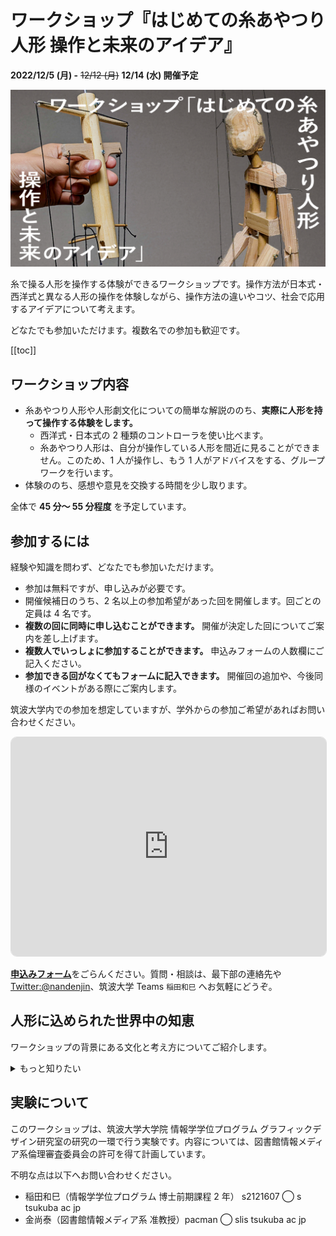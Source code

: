 # ワークショップ『はじめての糸あやつり人形 操作と未来のアイデア』

**2022/12/5 (月) -** ~~12/12 (月)~~ **12/14 (水) 開催予定**

![](./cover.jpg)

糸で操る人形を操作する体験ができるワークショップです。操作方法が日本式・西洋式と異なる人形の操作を体験しながら、操作方法の違いやコツ、社会で応用するアイデアについて考えます。

どなたでも参加いただけます。複数名での参加も歓迎です。

[[toc]]

## ワークショップ内容

- 糸あやつり人形や人形劇文化についての簡単な解説ののち、**実際に人形を持って操作する体験をします。**
  - 西洋式・日本式の 2 種類のコントローラを使い比べます。
  - 糸あやつり人形は、自分が操作している人形を間近に見ることができません。このため、1 人が操作し、もう 1 人がアドバイスをする、グループワークを行います。
- 体験ののち、感想や意見を交換する時間を少し取ります。

全体で **45 分～ 55 分程度** を予定しています。

## 参加するには

経験や知識を問わず、どなたでも参加いただけます。

- 参加は無料ですが、申し込みが必要です。
- 開催候補日のうち、2 名以上の参加希望があった回を開催します。回ごとの定員は 4 名です。
- **複数の回に同時に申し込むことができます。** 開催が決定した回についてご案内を差し上げます。
- **複数人でいっしょに参加することができます。** 申込みフォームの人数欄にご記入ください。
- **参加できる回がなくてもフォームに記入できます。** 開催回の追加や、今後同様のイベントがある際にご案内します。

筑波大学内での参加を想定していますが、学外からの参加ご希望があればお問い合わせください。

<iframe src="https://docs.google.com/spreadsheets/d/e/2PACX-1vSetPzclSJG6IbUR-mwoEdo5jAyAYl_On2Ewdy3gBwAcTj12jsgzNd23__nidYsxufWvCFz6SEONS9V/pubhtml?gid=0&amp;single=true&amp;widget=true&amp;headers=true" style="width: 100%; height: 350px; border: 1px solid #ddd; border-radius: 10px; "></iframe>

[**申込みフォーム**](https://docs.google.com/forms/d/e/1FAIpQLSdByrmJk9TaJDkhFtVF8QkMW8GdfiCtimGzR-JVR_OeH3nrRw/viewform)をごらんください。質問・相談は、最下部の連絡先や[Twitter:@nandenjin](https://twitter.com/nandenjin)、筑波大学 Teams `稲田和巳` へお気軽にどうぞ。

## 人形に込められた世界中の知恵

ワークショップの背景にある文化と考え方についてご紹介します。

<details>
<summary>もっと知りたい</summary>

糸あやつり人形は幾本もの糸を使って人形を吊り、舞台の上から自在に操る形式の人形劇です。人形から伸びる糸は遣い手の指に直接繋がるのではなく、糸をまとめる器具「コントローラ」に繋げられ、遣い手はこれを手に持って操作します。

コントローラは世界各地の文化の中で独自に発明され、改良され続けてきました。現在も各国で使われるそれを見比べると、全く異なる形、操法であるのがわかります。世界中で使われる多様なコントローラは、多数の関節を持つ人体のモデルを手先だけで操作するための、それぞれの文化における知恵が詰まった発明品であると言えるでしょう。もしかすると、人形劇を離れて、もっと活用できる場所があるかもしれません。

![ガラスケースの中に吊るされた7体の糸あやつり人形の写真](./puppet-collections-0.jpg)
![糸あやつり人形の木製のコントローラ6種類の写真](./puppet-collections-1.jpg)

このワークショップでは、さまざまなコントローラの形態のうち、国内でもよく見られる 2 種類を実際に使って、どのように操作ができるのかを体験できます。また、コントローラに込められた知恵が、現代の社会で応用できる場所はないだろうか？というアイデアについても考えます。

（画像: 吹田市博物館「出口座と坂本一房」展より、稲田撮影）

</details>

## 実験について

このワークショップは、筑波大学大学院 情報学学位プログラム グラフィックデザイン研究室の研究の一環で行う実験です。内容については、図書館情報メディア系倫理審査委員会の許可を得て計画しています。

不明な点は以下へお問い合わせください。

- 稲田和巳（情報学学位プログラム 博士前期課程 2 年） s2121607 ◯ s tsukuba ac jp
- 金尚泰（図書館情報メディア系 准教授）pacman ◯ slis tsukuba ac jp
